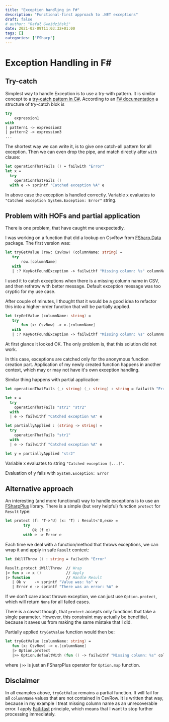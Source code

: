 ```yaml
---
title: "Exception handling in F#"
description: "Functional-first approach to .NET exceptions"
draft: false
# author: "Rafał Gwoździński"
date: 2021-02-09T11:03:32+01:00
tags: []
categories: ["FSharp"]
---
```

<!--more-->
# Exception Handling in F#
## Try-catch

Simplest way to handle Exception is to use a try-with pattern. It is similar concept to a [try-catch pattern in C#](https://docs.microsoft.com/en-us/dotnet/csharp/language-reference/keywords/try-catch).
According to an [F# documentation](https://docs.microsoft.com/pl-pl/dotnet/fsharp/language-reference/exception-handling/the-try-with-expression) a structure of try-catch blok is

```fsharp
try
    expression1
with
| pattern1 -> expression2
| pattern2 -> expression3
...
```

The shortest way we can write it, is to give one catch-all pattern for all exception.
Then we can even drop the pipe, and match directly after `with` clause:
```fsharp
let operationThatFails () = failwith "Error"
let x =
  try
    operationThatFails ()
  with e -> sprintf "Catched exception %A" e
```

In above case the exception is handled correctly. Variable x evaluates to `"Catched exception System.Exception: Error"` string.

## Problem with HOFs and partial application
There is one problem, that have caught me unexpectedly. 

I was working on a function that did a lookup on CsvRow from [FSharp.Data](http://fsprojects.github.io/FSharp.Data/) package.
The first version was:
```fsharp
let tryGetValue (row: CsvRow) (columnName: string) =
   try
       row.[columnName]
   with
   | :? KeyNotFoundException -> failwithf "Missing column: %s" columnName
```

I used it to catch exceptions when there is a missing column name in CSV, and then rethrow 
with better message. Default exception message was too cryptic for my use case.

After couple of minutes, I thought that it would be a good idea to refactor this into a
higher-order function that will be partially applied.

```fsharp
let tryGetValue (columnName: string) =
   try
       fun (x: CsvRow) -> x.[columnName]
   with
   | :? KeyNotFoundException -> failwithf "Missing column: %s" columnName
```

At first glance it looked OK. The only problem is, that this solution did not work.

In this case, exceptions are catched only for the anonymous function creation part. 
Application of my newly created function happens in another context, which may or may not have 
it's own exception handling.

Similar thing happens with partial application:
```fsharp
let operationThatFails (_: string) (_: string) : string = failwith "Error"

let x =
  try
    operationThatFails "str1" "str2"
  with 
  | e -> failwithf "Catched exception %A" e

let partiallyApplied : (string -> string) =
  try
    operationThatFails "str1" 
  with 
  | e -> failwithf "Catched exception %A" e

let y = partiallyApplied "str2"
```

Variable x evaluates to string `"Catched exception [...]"`. 

Evaluation of y fails with `System.Exception: Error`

## Alternative approach
An interesting (and more functional) way to handle exceptions is to use an
[FSharpPlus](https://github.com/fsprojects/FSharpPlus) library. 
There is a simple (but very helpful) function `protect` for `Result` type:

```fsharp
let protect (f: 'T->'U) (x: 'T) : Result<'U,exn> =
        try
            Ok (f x)
        with e -> Error e
```

Each time we deal with a function/method that throws exceptions, we can wrap it 
and apply in safe `Result` context:
```fsharp
let iWillThrow () : string = failwith "Error"

Result.protect iWillThrow  // Wrap
|> fun x -> x ()           // Apply
|> function                // Handle Result
   | Ok v    -> sprintf "Value was: %s" v
   | Error e -> sprintf "There was an error: %A" e
```


If we don't care about thrown exception, we can just use `Option.protect`, which will
return `None` for all failed cases.

There is a caveat though, that `protect` accepts only functions that take a single parameter.
However, this constraint may actually be benefitial, because it saves us from making the same mistake
that I did.

Partially applied `tryGetValue` function would then be:
```fsharp
let tryGetValue (columnName: string) =
   fun (x: CsvRow) -> x.[columnName]
   |> Option.protect
   |>> Option.defaultWith (fun () -> failwithf "Missing column: %s" columnName) 
```

where `|>>` is just an FSharpPlus operator for `Option.map` function.

## Disclaimer
In all examples above, `tryGetValue` remains a partial function. It will fail for all `columnName` values
that are not contained in CsvRow. It is written that way, because in my example I treat missing column name
as an unrecoverable error. I apply [Fail-fast](https://en.wikipedia.org/wiki/Fail-fast) principle, 
which means that I want to stop further processing immediately.
